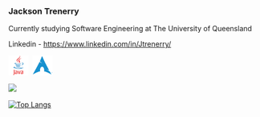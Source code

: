 ### Jackson Trenerry

Currently studying Software Engineering at The University of Queensland

Linkedin - https://www.linkedin.com/in/Jtrenerry/    

<p>
<img src="https://github.com/devicons/devicon/blob/master/icons/java/java-original-wordmark.svg" title="Java" alt="Java" width="40" height="40"/>&nbsp;
<img src="https://github.com/devicons/devicon/blob/master/icons/archlinux/archlinux-original.svg" title="Java" alt="Java" width="40" height="40"/>&nbsp;
</p>

</p>
<picture>
  <source
    srcset="https://github-readme-stats.vercel.app/api?username=JTrenerry&show_icons=true&theme=dark"
    media="(prefers-color-scheme: dark)"
  />
  <source
    srcset="https://github-readme-stats.vercel.app/api?username=JTrenerry&show_icons=true"
    media="(prefers-color-scheme: light), (prefers-color-scheme: no-preference)"
  />
  <img src="https://github-readme-stats.vercel.app/api?username=JTrenerry&show_icons=true" />
</picture>

[![Top Langs](https://github-readme-stats.vercel.app/api/top-langs/?username=JTrenerry&layout=compact&theme=dark)](https://github.com/anuraghazra/github-readme-stats)

<!--
**JTrenerry/JTrenerry** is a ✨ _special_ ✨ repository because its `README.md` (this file) appears on your GitHub profile.

Here are some ideas to get you started:

- 🔭 I’m currently working on ...
- 🌱 I’m currently learning ...
- 👯 I’m looking to collaborate on ...
- 🤔 I’m looking for help with ...
- 💬 Ask me about ...
- 📫 How to reach me: ...
- 😄 Pronouns: ...
- ⚡ Fun fact: ...
-->

